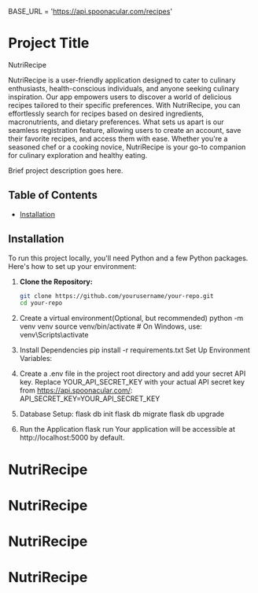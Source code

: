BASE_URL = 'https://api.spoonacular.com/recipes'
# Project Title 

NutriRecipe 

NutriRecipe is a user-friendly application designed to cater to culinary enthusiasts, health-conscious individuals, and anyone seeking culinary inspiration. Our app empowers users to discover a world of delicious recipes tailored to their specific preferences. With NutriRecipe, you can effortlessly search for recipes based on desired ingredients, macronutrients, and dietary preferences. What sets us apart is our seamless registration feature, allowing users to create an account, save their favorite recipes, and access them with ease. Whether you're a seasoned chef or a cooking novice, NutriRecipe is your go-to companion for culinary exploration and healthy eating.




Brief project description goes here.

## Table of Contents

- [Installation](#installation)

## Installation

To run this project locally, you'll need Python and a few Python packages. Here's how to set up your environment:

1. **Clone the Repository:**

   ```bash
   git clone https://github.com/yourusername/your-repo.git
   cd your-repo

2. Create a virtual environment(Optional, but recommended)
python -m venv venv
source venv/bin/activate  # On Windows, use: venv\Scripts\activate

3. Install Dependencies
pip install -r requirements.txt
Set Up Environment Variables:

4. Create a .env file in the project root directory and add your secret API key. Replace YOUR_API_SECRET_KEY with your actual API secret key from https://api.spoonacular.com/:
API_SECRET_KEY=YOUR_API_SECRET_KEY

5. Database Setup: 
flask db init
flask db migrate
flask db upgrade

6. Run the Application
flask run
Your application will be accessible at http://localhost:5000 by default.



# NutriRecipe
# NutriRecipe
# NutriRecipe
# NutriRecipe
